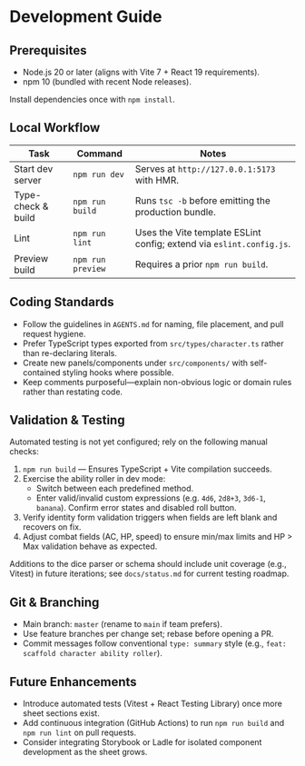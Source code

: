 # Development Guide

## Prerequisites

- Node.js 20 or later (aligns with Vite 7 + React 19 requirements).
- npm 10 (bundled with recent Node releases).

Install dependencies once with `npm install`.

## Local Workflow

| Task | Command | Notes |
| ---- | ------- | ----- |
| Start dev server | `npm run dev` | Serves at `http://127.0.0.1:5173` with HMR. |
| Type-check & build | `npm run build` | Runs `tsc -b` before emitting the production bundle. |
| Lint | `npm run lint` | Uses the Vite template ESLint config; extend via `eslint.config.js`. |
| Preview build | `npm run preview` | Requires a prior `npm run build`. |

## Coding Standards

- Follow the guidelines in `AGENTS.md` for naming, file placement, and pull request hygiene.
- Prefer TypeScript types exported from `src/types/character.ts` rather than re-declaring literals.
- Create new panels/components under `src/components/` with self-contained styling hooks where possible.
- Keep comments purposeful—explain non-obvious logic or domain rules rather than restating code.

## Validation & Testing

Automated testing is not yet configured; rely on the following manual checks:

1. `npm run build` — Ensures TypeScript + Vite compilation succeeds.
2. Exercise the ability roller in dev mode:
   - Switch between each predefined method.
   - Enter valid/invalid custom expressions (e.g. `4d6`, `2d8+3`, `3d6-1`, `banana`). Confirm error states and disabled roll button.
3. Verify identity form validation triggers when fields are left blank and recovers on fix.
4. Adjust combat fields (AC, HP, speed) to ensure min/max limits and HP > Max validation behave as expected.

Additions to the dice parser or schema should include unit coverage (e.g., Vitest) in future iterations; see `docs/status.md` for current testing roadmap.

## Git & Branching

- Main branch: `master` (rename to `main` if team prefers).
- Use feature branches per change set; rebase before opening a PR.
- Commit messages follow conventional `type: summary` style (e.g., `feat: scaffold character ability roller`).

## Future Enhancements

- Introduce automated tests (Vitest + React Testing Library) once more sheet sections exist.
- Add continuous integration (GitHub Actions) to run `npm run build` and `npm run lint` on pull requests.
- Consider integrating Storybook or Ladle for isolated component development as the sheet grows.
